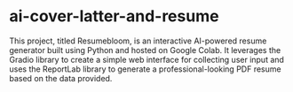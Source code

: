 # ai-cover-latter-and-resume
This project, titled Resumebloom, is an interactive AI-powered resume generator built using Python and hosted on Google Colab. It leverages the Gradio library to create a simple web interface for collecting user input and uses the ReportLab library to generate a professional-looking PDF resume based on the data provided.
